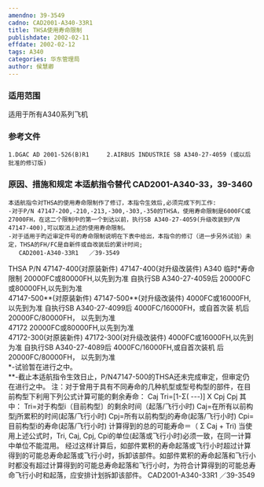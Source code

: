 ```yaml
---
amendno: 39-3549
cadno: CAD2001-A340-33R1
title: THSA使用寿命限制
publishdate: 2002-02-11
effdate: 2002-02-12
tags: A340
categories: 华东管理局
author: 侯慧卿
---
```


### 适用范围 
适用于所有A340系列飞机

<!--more-->
### 参考文件
    1.DGAC AD 2001-526(B)R1     2.AIRBUS INDUSTRIE SB A340-27-4059 (或以后批准的修订版)

### 原因、措施和规定 本适航指令替代 CAD2001-A340-33，39-3460 
    本适航指令对THSA的使用寿命限制作了修订，本指令生效后,必须完成下列工作: 
    -对于P/N 47147-200,-210,-213,-300,-303,-350的THSA，使用寿命限制是6000FC或27000FH，在这二个限制中的第一个到达以前，执行SB A340-27-4059(升级改装到P/N 47147-400),可以取消上述的使用寿命限制。 
    -对于适用于昀近审定件号的寿命限制说明在下表中给出，本指令的修订（进一步另外试验）未定，THSA的FH/FC是自新件或自改装后的累计时间; 
       CAD2001-A340-33R1   ／39-3549 
THSA P/N 47147-400(对原装新件) 47147-400(对升级改装件)  A340 临时*寿命限制  20000FC或80000FH,以先到为准 自执行SB A340-27-4059后 20000FC或80000FH,以先到为准  
47147-500**(对原装新件) 47147-500**(对升级改装件)  4000FC或16000FH,以先到为准 自执行SB A340-27-4099后   4000FC/16000FH，或自首次装       机后20000FC/80000FH，           以先到为准  
47172  20000FC或80000FH,以先到为准  
47172-300(对原装新件) 47172-300(对升级改装件)  4000FC或16000FH,以先到为准 自执行SB A340-27-4089后 4000FC/16000FH,或自首次装机       后20000FC/80000FH，           以先到为准  
    *-试验暂在进行之中。  
**-截止本适航指令生效日止，P/N47147-500的THSA还未完成审定，但审定仍在进行之中。     注：对于曾用于具有不同寿命的几种机型或型号构型的部件，在目前构型下利用下列公式计算可能的剩余寿命： Caj 
Tri=[1-Σ( ---)] X Cpj Cpj
 其中：        Tri=对于构型i（目前构型〕的剩余时间（起落/飞行小时) Caj=在所有以前构型j所累积的时间(起落/飞行小时) Cpj=所有以前构型j的寿命(起落/飞行小时) Cpi=目前构型i的寿命(起落/飞行小时) 
    计算得到的总的可能寿命＝（ Σ Caj + Tri) 当使用上述公式时，Tri, Caj, Cpj, Cpi的单位(起落或飞行小时)必须一致，在同一计算中单位不能混用。 
    经过这样计算后，如部件累积的寿命起落或飞行小时超过计算得到的可能总寿命起落或飞行小时，拆卸该部件。如部件累积的寿命起落和飞行小时都没有超过计算得到的可能总寿命起落和飞行小时，为符合计算得到的可能总寿命飞行小时和起落，应安排计划拆卸该部件。
       CAD2001-A340-33R1   ／39-3549 
